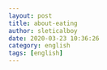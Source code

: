 ```yaml
---
layout: post
title: about-eating
author: sleticalboy
date: 2020-03-23 10:36:26
category: english
tags: [english]
---
```


